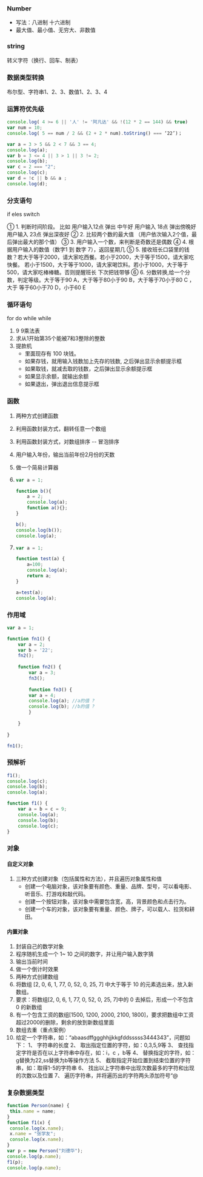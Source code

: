 ### Number

- 写法：八进制 十六进制
- 最大值、最小值、无穷大、非数值

### string

转义字符（换行、回车、制表）

### 数据类型转换

布尔型、字符串1、2、3、数值1、2、3、4

### 运算符优先级

```js
console.log( 4 >= 6 || '人' != '阿凡达' && !(12 * 2 == 144) && true)
var num = 10;
console.log( 5 == num / 2 && (2 + 2 * num).toString() === ‘22’)；
```

```js
var a = 3 > 5 && 2 < 7 && 3 == 4;
console.log(a);
var b = 3 <= 4 || 3 > 1 || 3 != 2;
console.log(b);
var c = 2 === "2";
console.log(c);
var d = !c || b && a ;
console.log(d);
```

### 分支语句

if eles            switch

① 1. 判断时间阶段。 比如 用户输入12点 弹出 中午好 用户输入 18点 弹出傍晚好 用户输入 23点 弹出深夜好
② 2. 比较两个数的最大值 （用户依次输入2个值，最后弹出最大的那个值）
③ 3. 用户输入一个数，来判断是奇数还是偶数
④ 4. 根据用户输入的数值（数字1 到 数字 7），返回星期几
⑤ 5. 接收班长口袋里的钱数？若大于等于2000，请大家吃西餐。若小于2000，大于等于1500，请大家吃快餐。
若小于1500，大于等于1000，请大家喝饮料。若小于1000，大于等于500，请大家吃棒棒糖。否则提醒班长
下次把钱带够
⑥ 6. 分数转换,给一个分数，判定等级。大于等于90 A，大于等于80小于90 B，大于等于70小于80 C ，大于
等于60小于70 D，小于60 E

### 循环语句

for     do while  while    

1. 9 9乘法表
2. 求从1开始第35个能被7和3整除的整数
3. 提款机
   - 里面现存有  100 块钱。
   - 如果存钱，就用输入钱数加上先存的钱数, 之后弹出显示余额提示框
   - 如果取钱，就减去取的钱数，之后弹出显示余额提示框
   - 如果显示余额，就输出余额
   - 如果退出，弹出退出信息提示框

### 函数

1. 两种方式创建函数

2. 利用函数封装方式，翻转任意一个数组

3. 利用函数封装方式，对数组排序 -- 冒泡排序

4. 用户输入年份，输出当前年份2月份的天数

5. 做一个简易计算器

6. ```js
   var a = 1;
   
   function b(){
       a = 2;  
       console.log(a);
       function a(){};
   }
   
   b();
   console.log(b());
   console.log(a);
   ```

7. ```js
   var a = 1;
   
   function test(a) {
       a=100;
       console.log(a);
       return a;        
   }     
   
   a=test(a); 
   console.log(a);
   ```

### 作用域

```js
var a = 1;

function fn1() {
	var a = 2;
	var b = '22';
	fn2();
    
	function fn2() {
		var a = 3;
		fn3();
        
		function fn3() {
		var a = 4;
		console.log(a); //a的值 ?
		console.log(b); //b的值 ?
		}
        
	}
    
}

fn1();
```

### 预解析

```js
f1();
console.log(c);
console.log(b);
console.log(a);

function f1() {
	var a = b = c = 9;
	console.log(a);
	console.log(b);
	console.log(c);
}
```

### 对象

#### 自定义对象

1. 三种方式创建对象（包括属性和方法），并且遍历对象属性和值
   - 创建一个电脑对象，该对象要有颜色、重量、品牌、型号，可以看电影、听音乐、打游戏和敲代码。
   - 创建一个按钮对象，该对象中需要包含宽，高，背景颜色和点击行为。
   - 创建一个车的对象，该对象要有重量、颜色、牌子，可以载人、拉货和耕田。

#### 内置对象

1. 封装自己的数学对象
2. 程序随机生成一个 1~ 10 之间的数字，并让用户输入数字猜
3. 输出当前时间
4. 做一个倒计时效果
5. 两种方式创建数组
6. 将数组 [2, 0, 6, 1, 77, 0, 52, 0, 25, 7] 中大于等于 10 的元素选出来，放入新数组。
7. 要求：将数组[2, 0, 6, 1, 77, 0, 52, 0, 25, 7]中的 0 去掉后，形成一个不包含 0 的新数组
8. 有一个包含工资的数组[1500, 1200, 2000, 2100, 1800]，要求把数组中工资超过2000的删除，剩余的放到新数组里面
9. 数组去重（重点案例）
10. 给定一个字符串，如：“abaasdffggghhjjkkgfddsssss3444343”，问题如下：
    1、 字符串的长度
    2、 取出指定位置的字符，如：0,3,5,9等
    3、 查找指定字符是否在以上字符串中存在，如：i，c ，b等
    4、 替换指定的字符，如：g替换为22,ss替换为b等操作方法
    5、 截取指定开始位置到结束位置的字符串，如：取得1-5的字符串
    6、 找出以上字符串中出现次数最多的字符和出现的次数以及位置
    7、 遍历字符串，并将遍历出的字符两头添加符号“@

### 复杂数据类型

```js
function Person(name) {
 this.name = name;
}
function f1(x) {
 console.log(x.name);
 x.name = "张学友";
 console.log(x.name);
}
var p = new Person("刘德华");
console.log(p.name);
f1(p); 
console.log(p.name);
```

